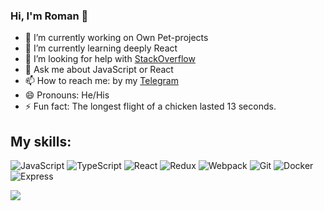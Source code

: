 ### Hi, I'm Roman 👋

- 🔭 I’m currently working on  Own Pet-projects
- 🌱 I’m currently learning deeply React
- 🤔 I’m looking for help with [StackOverflow](https://stackoverflow.com/)
- 💬 Ask me about JavaScript or React
- 📫 How to reach me: by my [Telegram](https://t.me/hrvweb) 
- 😄 Pronouns: He/His
- ⚡ Fun fact: The longest flight of a chicken lasted 13 seconds.

  

## My skills:
![JavaScript](https://img.shields.io/badge/-JavaScript-292929?style=for-the-badge&logo=JavaScript)
![TypeScript](https://img.shields.io/badge/-TypeScript-292929?style=for-the-badge&logo=TypeScript)
![React](https://img.shields.io/badge/-React-292929?style=for-the-badge&logo=React)
![Redux](https://img.shields.io/badge/-Redux-292929?style=for-the-badge&logo=Redux)
![Webpack](https://img.shields.io/badge/-Webpack-292929?style=for-the-badge&logo=Webpack)
![Git](https://img.shields.io/badge/-Git-292929?style=for-the-badge&logo=Git)
![Docker](https://img.shields.io/badge/-Docker-292929?style=for-the-badge&logo=Docker)
![Express](https://img.shields.io/badge/-Express-292929?style=for-the-badge&logo=Express)




<img src="https://github-readme-stats.vercel.app/api?username=romanhvr&&show_icons=true&title_color=ffffff&icon_color=bb2acf&text_color=daf7dc&bg_color=151515">
